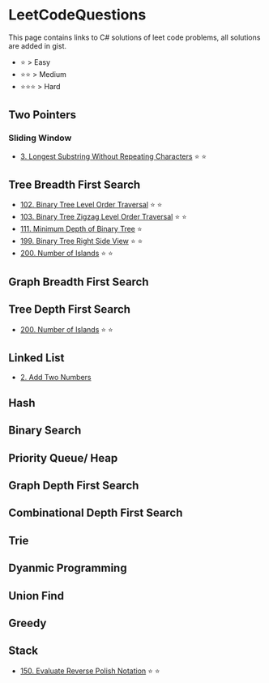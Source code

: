 # LeetCodeQuestions
This page contains links to C# solutions of leet code problems, all solutions are added in gist.
- :star: > Easy
- :star::star: > Medium
- :star::star::star: > Hard

## Two Pointers
### Sliding Window
- [3. Longest Substring Without Repeating Characters](https://gist.github.com/chetan-pachpande/159b292e21faa9583c79a144025743aa) :star: :star:

## Tree Breadth First Search
- [102. Binary Tree Level Order Traversal](https://gist.github.com/chetan-pachpande/ddf94bcdfa21d8a0f315a6811dfa72b2) :star: :star:
- [103. Binary Tree Zigzag Level Order Traversal](https://gist.github.com/chetan-pachpande/75a5154533686688d8e1b9d5be8f29bc) :star: :star:
- [111. Minimum Depth of Binary Tree](https://gist.github.com/chetan-pachpande/6342930da81886ad6e39eed8ed64d1bf) :star:
- [199. Binary Tree Right Side View](https://gist.github.com/chetan-pachpande/577a2fd809212a4a100bdd6aad89fed1) :star: :star:
- [200. Number of Islands](https://gist.github.com/chetan-pachpande/a4f4c615e19520b9eadbf786e4200956) :star: :star:

## Graph Breadth First Search

## Tree Depth First Search
- [200. Number of Islands](https://gist.github.com/chetan-pachpande/a4f4c615e19520b9eadbf786e4200956) :star: :star:

## Linked List
- [2. Add Two Numbers](https://gist.github.com/chetan-pachpande/4e53f71992519b8d8da8ea9182e9d030)

## Hash

## Binary Search

## Priority Queue/ Heap

## Graph Depth First Search

## Combinational Depth First Search

## Trie

## Dyanmic Programming

## Union Find

## Greedy

## Stack
- [150. Evaluate Reverse Polish Notation](https://gist.github.com/chetan-pachpande/058769f25932e916d06c6d6e218a3bda) :star: :star:




  
